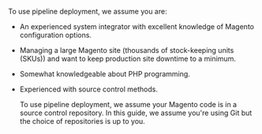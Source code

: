 <div markdown="1">

To use pipeline deployment, we assume you are:

*	An experienced system integrator with excellent knowledge of Magento configuration options.
*	Managing a large Magento site (thousands of stock-keeping units (SKUs)) and want to keep production site downtime to a minimum.
*	Somewhat knowledgeable about PHP programming.
*	Experienced with source control methods.

	To use pipeline deployment, we assume your Magento code is in a source control repository. In this guide, we assume you're using Git but the choice of repositories is up to you. 